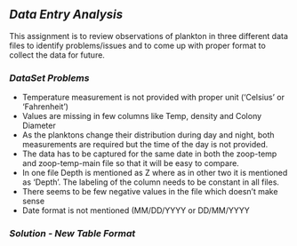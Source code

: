 ## _Data Entry Analysis_

This assignment is to review observations of plankton in three different data files to identify problems/issues and to come up with proper format to collect the data for future.  

### *DataSet Problems*

-	Temperature measurement is not provided with proper unit (‘Celsius’ or ‘Fahrenheit’)
-	Values are missing in few columns like Temp, density and Colony Diameter
-	As the planktons change their distribution during day and night, both measurements are required but the time of the day is not provided.
-	The data has to be captured for the same date in both the zoop-temp and zoop-temp-main file so that it will be easy to compare.
-	In one file Depth is mentioned as Z where as in other two it is mentioned as ‘Depth’. The labeling of the column needs to be constant in all files.
-	There seems to be few negative values in the file which doesn’t make sense
-	Date format is not mentioned (MM/DD/YYYY or DD/MM/YYYY  

### *Solution - New Table Format*
